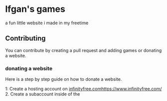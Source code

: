 # lfgan's games

a fun little website i made in my freetime


## Contributing

You can contribute by creating a pull request and adding games or donating a website.

### donating a website

Here is a step by step guide on how to donate a website.

1: Create a hosting account on [infinityfree.com](https://www.infinityfree.com/)https://www.infinityfree.com/
2. Create a subaccount inside of the 
